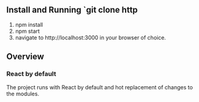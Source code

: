 ## Install and Running `git clone http

1. npm install
2. npm start
3. navigate to http://localhost:3000 in your browser of choice.


## Overview

### React by default
The project runs with React by default and hot replacement of changes to the modules.
